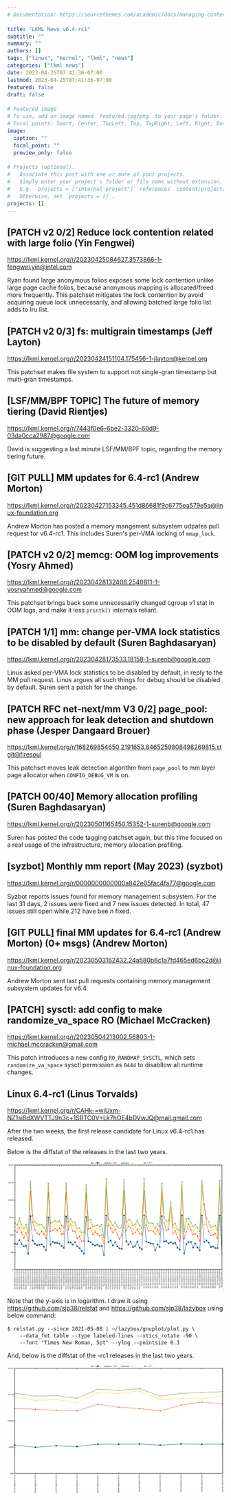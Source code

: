 ```yaml
---
# Documentation: https://sourcethemes.com/academic/docs/managing-content/

title: "LKML News v6.4-rc1"
subtitle: ""
summary: ""
authors: []
tags: ["linux", "kernel", "lkml", "news"]
categories: ["lkml news"]
date: 2023-04-25T07:41:36-07:00
lastmod: 2023-04-25T07:41:36-07:00
featured: false
draft: false

# Featured image
# To use, add an image named `featured.jpg/png` to your page's folder.
# Focal points: Smart, Center, TopLeft, Top, TopRight, Left, Right, BottomLeft, Bottom, BottomRight.
image:
  caption: ""
  focal_point: ""
  preview_only: false

# Projects (optional).
#   Associate this post with one or more of your projects.
#   Simply enter your project's folder or file name without extension.
#   E.g. `projects = ["internal-project"]` references `content/project/deep-learning/index.md`.
#   Otherwise, set `projects = []`.
projects: []
---
```


[PATCH v2 0/2] Reduce lock contention related with large folio (Yin Fengwei)
----------------------------------------------------------------------------

https://lkml.kernel.org/r/20230425084627.3573866-1-fengwei.yin@intel.com

Ryan found large anonymous folios exposes some lock contention unlike large
page cache folios, because anonymous mapping is allocated/freed more
frequently.  This patchset mitigates the lock contention by avoid acquiring
queue lock unnecessarily, and allowing batched large folio list adds to lru
list.


[PATCH v2 0/3] fs: multigrain timestamps (Jeff Layton)
------------------------------------------------------

https://lkml.kernel.org/r/20230424151104.175456-1-jlayton@kernel.org

This patchset makes file system to support not single-gran timestamp but
multi-gran timestamps.


[LSF/MM/BPF TOPIC] The future of memory tiering (David Rientjes)
----------------------------------------------------------------

https://lkml.kernel.org/r/7443f0e6-6be2-3320-60d9-03da0cca2987@google.com

David is suggesting a last minute LSF/MM/BPF topic, regarding the memory
tiering future.


[GIT PULL] MM updates for 6.4-rc1 (Andrew Morton)
-------------------------------------------------

https://lkml.kernel.org/r/20230427153345.451d86681f9c6775ea579e5a@linux-foundation.org

Andrew Morton has posted a memory mangement subsystem udpates pull request for
v6.4-rc1.  This includes Suren's per-VMA locking of `mmap_lock`.


[PATCH v2 0/2] memcg: OOM log improvements (Yosry Ahmed)
--------------------------------------------------------

https://lkml.kernel.org/r/20230428132406.2540811-1-yosryahmed@google.com

This patchset brings back some unnecessarily changed cgroup v1 stat in OOM
logs, and make it less `printk()` internals reliant.


[PATCH 1/1] mm: change per-VMA lock statistics to be disabled by default (Suren Baghdasaryan)
---------------------------------------------------------------------------------------------

https://lkml.kernel.org/r/20230428173533.18158-1-surenb@google.com

Linus asked per-VMA lock statistics to be disabled by default, in reply to the
MM pull request.  Linus argues all such things for debug should be disabled by
default.  Suren sent a patch for the change.


[PATCH RFC net-next/mm V3 0/2] page_pool: new approach for leak detection and shutdown phase (Jesper Dangaard Brouer)
---------------------------------------------------------------------------------------------------------------------

https://lkml.kernel.org/r/168269854650.2191653.8465259808498269815.stgit@firesoul

This patchset moves leak detection algorithm from `page_pool` to mm layer page
allocator when `CONFIG_DEBUG_VM` is on.


[PATCH 00/40] Memory allocation profiling (Suren Baghdasaryan)
--------------------------------------------------------------

https://lkml.kernel.org/r/20230501165450.15352-1-surenb@google.com

Suren has posted the code tagging patchset again, but this time focused on a
real usage of the infrastructure, memory allocation profiling.


[syzbot] Monthly mm report (May 2023) (syzbot)
----------------------------------------------

https://lkml.kernel.org/r/0000000000000a842e05fac4fa77@google.com

Syzbot reports issues found for memory management subsystem.  For the last 31
days, 2 issues were fixed and 7 new issues detected.  In total, 47 issues still
open while 212 have bee n fixed.


[GIT PULL] final MM updates for 6.4-rc1 (Andrew Morton) (0+ msgs) (Andrew Morton)
---------------------------------------------------------------------------------

https://lkml.kernel.org/r/20230503162432.24a580b6c1a7fd465ed6bc2d@linux-foundation.org

Andrew Morton sent last pull requests containing memory management subsystem
updates for v6.4.


[PATCH] sysctl: add config to make randomize_va_space RO (Michael McCracken)
----------------------------------------------------------------------------

https://lkml.kernel.org/r/20230504213002.56803-1-michael.mccracken@gmail.com

This patch introduces a new config `RO_RANDMAP_SYSCTL`, which sets
`randomize_va_space` sysctl permission as `0444` to disabllow all runtime
changes.


Linux 6.4-rc1 (Linus Torvalds)
------------------------------

https://lkml.kernel.org/r/CAHk-=wiUxm-NZ1si8dXWVTTJ9n3c+1SRTC0V+Lk7hOE4bDVwJQ@mail.gmail.com

After the two weeks, the first release candidate for Linux v6.4-rc1 has
released.

Below is the diffstat of the releases in the last two years.

![Kernel release stat](/img/kernel_release_stat/v5.13-rc2..v6.4-rc1.png)

Note that the y-axis is in logarithm.  I draw it using
https://github.com/sjp38/relstat and https://github.com/sjp38/lazybox using
below command:

    $ relstat.py --since 2021-05-08 | ~/lazybox/gnuplot/plot.py \
	    --data_fmt table --type labeled-lines --xtics_rotate -90 \
	    --font "Times New Roman, 5pt" --ylog --pointsize 0.3


And, below is the diffstat of the -rc1 releases in the last two years.

![rc1 release stat](/img/kernel_release_stat/v6.4-rc1-only.png)
